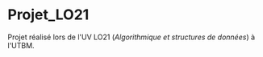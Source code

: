 # Projet_LO21
Projet réalisé lors de l'UV LO21 (_Algorithmique et structures de données_) à l'UTBM.  
